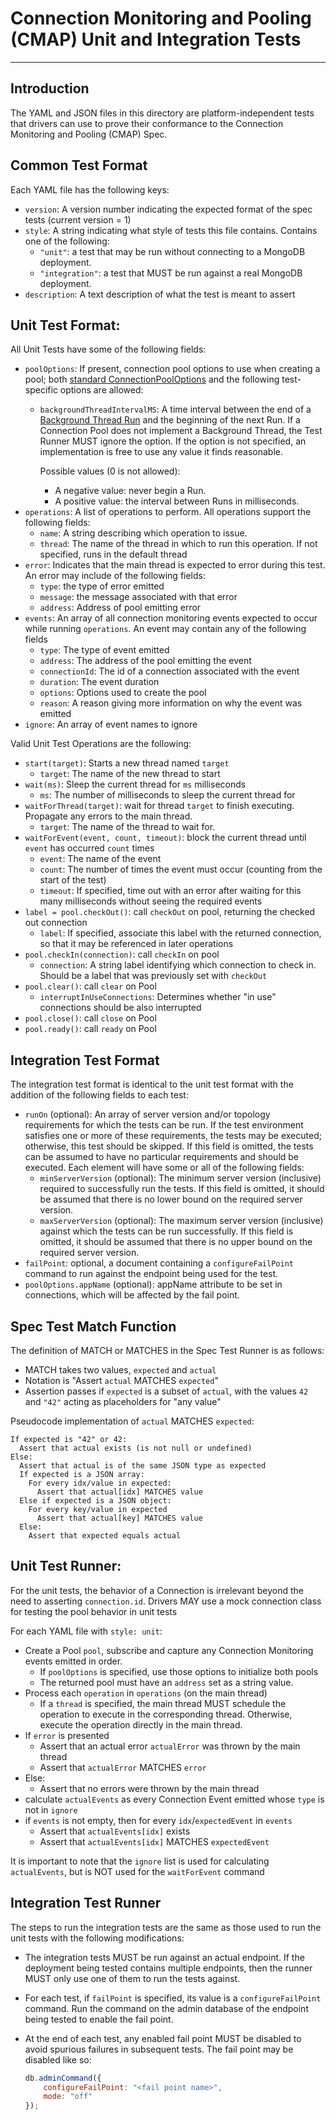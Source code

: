 # Connection Monitoring and Pooling (CMAP) Unit and Integration Tests

______________________________________________________________________

## Introduction

The YAML and JSON files in this directory are platform-independent tests that drivers can use to prove their conformance
to the Connection Monitoring and Pooling (CMAP) Spec.

## Common Test Format

Each YAML file has the following keys:

- `version`: A version number indicating the expected format of the spec tests (current version = 1)
- `style`: A string indicating what style of tests this file contains. Contains one of the following:
    - `"unit"`: a test that may be run without connecting to a MongoDB deployment.
    - `"integration"`: a test that MUST be run against a real MongoDB deployment.
- `description`: A text description of what the test is meant to assert

## Unit Test Format:

All Unit Tests have some of the following fields:

- `poolOptions`: If present, connection pool options to use when creating a pool; both
    [standard ConnectionPoolOptions](../../connection-monitoring-and-pooling.md#connection-pool-options) and the
    following test-specific options are allowed:
    - `backgroundThreadIntervalMS`: A time interval between the end of a
        [Background Thread Run](../../connection-monitoring-and-pooling.md#background-thread) and the beginning of the
        next Run. If a Connection Pool does not implement a Background Thread, the Test Runner MUST ignore the option. If
        the option is not specified, an implementation is free to use any value it finds reasonable.

        Possible values (0 is not allowed):

        - A negative value: never begin a Run.
        - A positive value: the interval between Runs in milliseconds.
- `operations`: A list of operations to perform. All operations support the following fields:
    - `name`: A string describing which operation to issue.
    - `thread`: The name of the thread in which to run this operation. If not specified, runs in the default thread
- `error`: Indicates that the main thread is expected to error during this test. An error may include of the following
    fields:
    - `type`: the type of error emitted
    - `message`: the message associated with that error
    - `address`: Address of pool emitting error
- `events`: An array of all connection monitoring events expected to occur while running `operations`. An event may
    contain any of the following fields
    - `type`: The type of event emitted
    - `address`: The address of the pool emitting the event
    - `connectionId`: The id of a connection associated with the event
    - `duration`: The event duration
    - `options`: Options used to create the pool
    - `reason`: A reason giving more information on why the event was emitted
- `ignore`: An array of event names to ignore

Valid Unit Test Operations are the following:

- `start(target)`: Starts a new thread named `target`
    - `target`: The name of the new thread to start
- `wait(ms)`: Sleep the current thread for `ms` milliseconds
    - `ms`: The number of milliseconds to sleep the current thread for
- `waitForThread(target)`: wait for thread `target` to finish executing. Propagate any errors to the main thread.
    - `target`: The name of the thread to wait for.
- `waitForEvent(event, count, timeout)`: block the current thread until `event` has occurred `count` times
    - `event`: The name of the event
    - `count`: The number of times the event must occur (counting from the start of the test)
    - `timeout`: If specified, time out with an error after waiting for this many milliseconds without seeing the required
        events
- `label = pool.checkOut()`: call `checkOut` on pool, returning the checked out connection
    - `label`: If specified, associate this label with the returned connection, so that it may be referenced in later
        operations
- `pool.checkIn(connection)`: call `checkIn` on pool
    - `connection`: A string label identifying which connection to check in. Should be a label that was previously set
        with `checkOut`
- `pool.clear()`: call `clear` on Pool
    - `interruptInUseConnections`: Determines whether "in use" connections should be also interrupted
- `pool.close()`: call `close` on Pool
- `pool.ready()`: call `ready` on Pool

## Integration Test Format

The integration test format is identical to the unit test format with the addition of the following fields to each test:

- `runOn` (optional): An array of server version and/or topology requirements for which the tests can be run. If the
    test environment satisfies one or more of these requirements, the tests may be executed; otherwise, this test should
    be skipped. If this field is omitted, the tests can be assumed to have no particular requirements and should be
    executed. Each element will have some or all of the following fields:
    - `minServerVersion` (optional): The minimum server version (inclusive) required to successfully run the tests. If
        this field is omitted, it should be assumed that there is no lower bound on the required server version.
    - `maxServerVersion` (optional): The maximum server version (inclusive) against which the tests can be run
        successfully. If this field is omitted, it should be assumed that there is no upper bound on the required server
        version.
- `failPoint`: optional, a document containing a `configureFailPoint` command to run against the endpoint being used for
    the test.
- `poolOptions.appName` (optional): appName attribute to be set in connections, which will be affected by the fail
    point.

## Spec Test Match Function

The definition of MATCH or MATCHES in the Spec Test Runner is as follows:

- MATCH takes two values, `expected` and `actual`
- Notation is "Assert `actual` MATCHES `expected`"
- Assertion passes if `expected` is a subset of `actual`, with the values `42` and `"42"` acting as placeholders for
    "any value"

Pseudocode implementation of `actual` MATCHES `expected`:

```
If expected is "42" or 42:
  Assert that actual exists (is not null or undefined)
Else:
  Assert that actual is of the same JSON type as expected
  If expected is a JSON array:
    For every idx/value in expected:
      Assert that actual[idx] MATCHES value
  Else if expected is a JSON object:
    For every key/value in expected
      Assert that actual[key] MATCHES value
  Else:
    Assert that expected equals actual
```

## Unit Test Runner:

For the unit tests, the behavior of a Connection is irrelevant beyond the need to asserting `connection.id`. Drivers MAY
use a mock connection class for testing the pool behavior in unit tests

For each YAML file with `style: unit`:

- Create a Pool `pool`, subscribe and capture any Connection Monitoring events emitted in order.
    - If `poolOptions` is specified, use those options to initialize both pools
    - The returned pool must have an `address` set as a string value.
- Process each `operation` in `operations` (on the main thread)
    - If a `thread` is specified, the main thread MUST schedule the operation to execute in the corresponding thread.
        Otherwise, execute the operation directly in the main thread.
- If `error` is presented
    - Assert that an actual error `actualError` was thrown by the main thread
    - Assert that `actualError` MATCHES `error`
- Else:
    - Assert that no errors were thrown by the main thread
- calculate `actualEvents` as every Connection Event emitted whose `type` is not in `ignore`
- if `events` is not empty, then for every `idx`/`expectedEvent` in `events`
    - Assert that `actualEvents[idx]` exists
    - Assert that `actualEvents[idx]` MATCHES `expectedEvent`

It is important to note that the `ignore` list is used for calculating `actualEvents`, but is NOT used for the
`waitForEvent` command

## Integration Test Runner

The steps to run the integration tests are the same as those used to run the unit tests with the following
modifications:

- The integration tests MUST be run against an actual endpoint. If the deployment being tested contains multiple
    endpoints, then the runner MUST only use one of them to run the tests against.

- For each test, if `failPoint` is specified, its value is a `configureFailPoint` command. Run the command on the admin
    database of the endpoint being tested to enable the fail point.

- At the end of each test, any enabled fail point MUST be disabled to avoid spurious failures in subsequent tests. The
    fail point may be disabled like so:

    ```javascript
    db.adminCommand({
        configureFailPoint: "<fail point name>",
        mode: "off"
    });
    ```
